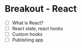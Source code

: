 # Breakout - React

- [ ] What is React?
- [ ] React state, react hooks
- [ ] Custom hooks
- [ ] Publishing app
